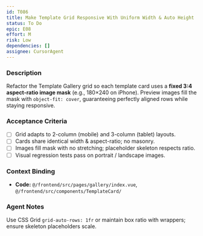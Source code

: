 ```yaml
---
id: T086
title: Make Template Grid Responsive With Uniform Width & Auto Height
status: To Do
epic: E08
effort: M
risk: Low
dependencies: []
assignee: CursorAgent
---
```


### Description

Refactor the Template Gallery grid so each template card uses a **fixed 3:4 aspect-ratio image mask** (e.g., 180×240 on iPhone).  Preview images fill the mask with `object-fit: cover`, guaranteeing perfectly aligned rows while staying responsive.

### Acceptance Criteria

- [ ] Grid adapts to 2-column (mobile) and 3-column (tablet) layouts.
- [ ] Cards share identical width & aspect-ratio; no masonry.
- [ ] Images fill mask with no stretching; placeholder skeleton respects ratio.
- [ ] Visual regression tests pass on portrait / landscape images.

### Context Binding

- **Code:** `@/frontend/src/pages/gallery/index.vue`, `@/frontend/src/components/TemplateCard/`

### Agent Notes

Use CSS Grid `grid-auto-rows: 1fr` or maintain box ratio with wrappers; ensure skeleton placeholders scale. 